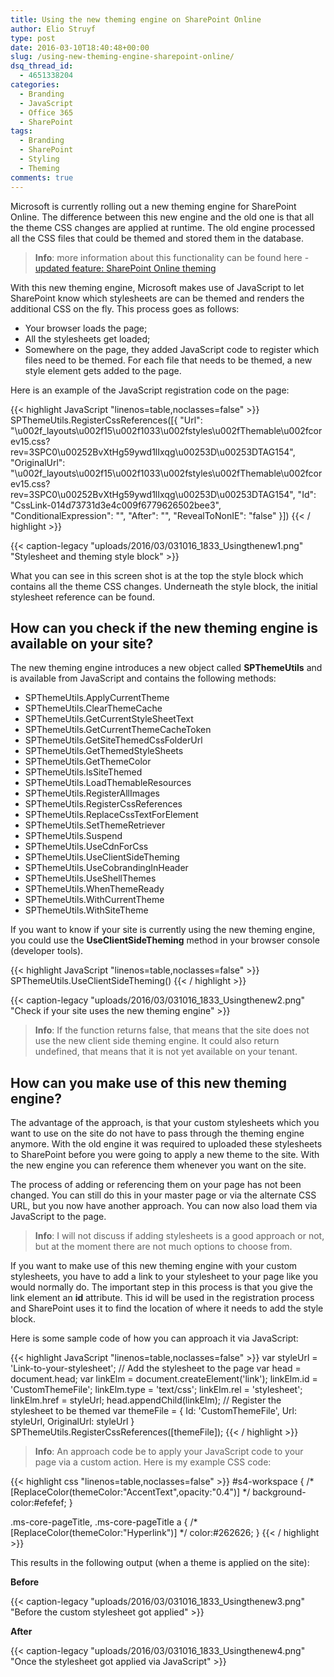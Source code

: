 ```yaml
---
title: Using the new theming engine on SharePoint Online
author: Elio Struyf
type: post
date: 2016-03-10T18:40:48+00:00
slug: /using-new-theming-engine-sharepoint-online/
dsq_thread_id:
  - 4651338204
categories:
  - Branding
  - JavaScript
  - Office 365
  - SharePoint
tags:
  - Branding
  - SharePoint
  - Styling
  - Theming
comments: true
---
```


Microsoft is currently rolling out a new theming engine for SharePoint Online. The difference between this new engine and the old one is that all the theme CSS changes are applied at runtime. The old engine processed all the CSS files that could be themed and stored them in the database.

> **Info**: more information about this functionality can be found here - [updated feature: SharePoint Online theming](https://community.office365.com/en-us/b/news_hub/archive/2016/02/24/updated-feature-sharepoint-online-theming-for-first-release-customers-only)

With this new theming engine, Microsoft makes use of JavaScript to let SharePoint know which stylesheets are can be themed and renders the additional CSS on the fly. This process goes as follows:

*   Your browser loads the page;
*   All the stylesheets get loaded;
*   Somewhere on the page, they added JavaScript code to register which files need to be themed. For each file that needs to be themed, a new style element gets added to the page.

Here is an example of the JavaScript registration code on the page:

{{< highlight JavaScript "linenos=table,noclasses=false" >}}
SPThemeUtils.RegisterCssReferences([{
  "Url": "\u002f_layouts\u002f15\u002f1033\u002fstyles\u002fThemable\u002fcorev15.css?rev=3SPC0\u00252BvXtHg59ywd1lIxqg\u00253D\u00253DTAG154",
  "OriginalUrl": "\u002f_layouts\u002f15\u002f1033\u002fstyles\u002fThemable\u002fcorev15.css?rev=3SPC0\u00252BvXtHg59ywd1lIxqg\u00253D\u00253DTAG154",
  "Id": "CssLink-014d73731d3e4c009f6779626502bee3",
  "ConditionalExpression": "",
  "After": "",
  "RevealToNonIE": "false"
}])
{{< / highlight >}}

{{< caption-legacy "uploads/2016/03/031016_1833_Usingthenew1.png" "Stylesheet and theming style block" >}}

What you can see in this screen shot is at the top the style block which contains all the theme CSS changes. Underneath the style block, the initial stylesheet reference can be found.

## How can you check if the new theming engine is available on your site?

The new theming engine introduces a new object called **SPThemeUtils** and is available from JavaScript and contains the following methods:

*   SPThemeUtils.ApplyCurrentTheme
*   SPThemeUtils.ClearThemeCache
*   SPThemeUtils.GetCurrentStyleSheetText
*   SPThemeUtils.GetCurrentThemeCacheToken
*   SPThemeUtils.GetSiteThemedCssFolderUrl
*   SPThemeUtils.GetThemedStyleSheets
*   SPThemeUtils.GetThemeColor
*   SPThemeUtils.IsSiteThemed
*   SPThemeUtils.LoadThemableResources
*   SPThemeUtils.RegisterAllImages
*   SPThemeUtils.RegisterCssReferences
*   SPThemeUtils.ReplaceCssTextForElement
*   SPThemeUtils.SetThemeRetriever
*   SPThemeUtils.Suspend
*   SPThemeUtils.UseCdnForCss
*   SPThemeUtils.UseClientSideTheming
*   SPThemeUtils.UseCobrandingInHeader
*   SPThemeUtils.UseShellThemes
*   SPThemeUtils.WhenThemeReady
*   SPThemeUtils.WithCurrentTheme
*   SPThemeUtils.WithSiteTheme

If you want to know if your site is currently using the new theming engine, you could use the **UseClientSideTheming** method in your browser console (developer tools).

{{< highlight JavaScript "linenos=table,noclasses=false" >}}
SPThemeUtils.UseClientSideTheming()
{{< / highlight >}}

{{< caption-legacy "uploads/2016/03/031016_1833_Usingthenew2.png" "Check if your site uses the new theming engine" >}}

> **Info**: If the function returns false, that means that the site does not use the new client side theming engine. It could also return undefined, that means that it is not yet available on your tenant.

## How can you make use of this new theming engine?

The advantage of the approach, is that your custom stylesheets which you want to use on the site do not have to pass through the theming engine anymore. With the old engine it was required to uploaded these stylesheets to SharePoint before you were going to apply a new theme to the site. With the new engine you can reference them whenever you want on the site.

The process of adding or referencing them on your page has not been changed. You can still do this in your master page or via the alternate CSS URL, but you now have another approach. You can now also load them via JavaScript to the page.

> **Info**: I will not discuss if adding stylesheets is a good approach or not, but at the moment there are not much options to choose from.

If you want to make use of this new theming engine with your custom stylesheets, you have to add a link to your stylesheet to your page like you would normally do. The important step in this process is that you give the link element an **id** attribute. This id will be used in the registration process and SharePoint uses it to find the location of where it needs to add the style block.

Here is some sample code of how you can approach it via JavaScript:

{{< highlight JavaScript "linenos=table,noclasses=false" >}}
var styleUrl = 'Link-to-your-stylesheet';
// Add the stylesheet to the page
var head = document.head;
var linkElm = document.createElement('link');
linkElm.id = 'CustomThemeFile';
linkElm.type = 'text/css';
linkElm.rel = 'stylesheet';
linkElm.href = styleUrl;
head.appendChild(linkElm);
// Register the stylesheet to be themed
var themeFile = {
	Id: 'CustomThemeFile',
	Url: styleUrl,
	OriginalUrl: styleUrl
}
SPThemeUtils.RegisterCssReferences([themeFile]);
{{< / highlight >}}

> **Info**: An approach code be to apply your JavaScript code to your page via a custom action.
Here is my example CSS code:

{{< highlight css "linenos=table,noclasses=false" >}}
#s4-workspace {
	/* [ReplaceColor(themeColor:"AccentText",opacity:"0.4")] */ background-color:#efefef;
}

.ms-core-pageTitle, .ms-core-pageTitle a {
	/* [ReplaceColor(themeColor:"Hyperlink")] */ color:#262626;
}
{{< / highlight >}}

This results in the following output (when a theme is applied on the site):

**Before**

{{< caption-legacy "uploads/2016/03/031016_1833_Usingthenew3.png" "Before the custom stylesheet got applied" >}}

**After**

{{< caption-legacy "uploads/2016/03/031016_1833_Usingthenew4.png" "Once the stylesheet got applied via JavaScript" >}}